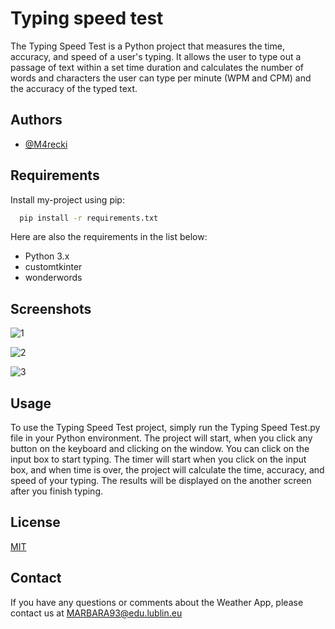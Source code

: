 
# Typing speed test

The Typing Speed Test is a Python project that measures the time, accuracy, and speed of a user's typing. It allows the user to type out a passage of text within a set time duration and calculates the number of words and characters the user can type per minute (WPM and CPM) and the accuracy of the typed text.



## Authors

- [@M4recki](https://www.github.com/M4recki)


## Requirements

Install my-project using pip:

```bash
  pip install -r requirements.txt
```

Here are also the requirements in the list below:

- Python 3.x
- customtkinter
- wonderwords


    
## Screenshots

![1](https://github.com/M4recki/Weather-app/assets/111280515/9fd513ac-d7bd-4da0-9b8b-b0b231a5a1c1)

![2](https://github.com/M4recki/Weather-app/assets/111280515/8efa90d3-3ad7-4c23-89ed-845887d71197)

![3](https://github.com/M4recki/Weather-app/assets/111280515/4d984af9-4a35-488c-8d55-d73ea31ca114)

## Usage

To use the Typing Speed Test project, simply run the Typing Speed Test.py file in your Python environment. The project will start, when you click any button on the keyboard and clicking on the window. You can click on the input box to start typing. The timer will start when you click on the input box, and when time is over, the project will calculate the time, accuracy, and speed of your typing. The results will be displayed on the another screen after you finish typing.


## License

[MIT](https://github.com/M4recki/Typing-speed-test/blob/master/LICENSE)


## Contact
If you have any questions or comments about the Weather App, please contact us at MARBARA93@edu.lublin.eu
